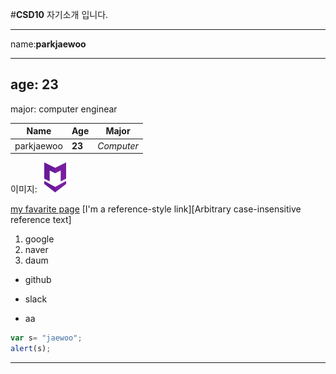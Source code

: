 #**CSD10**
자기소개 입니다.

-----------------------------
name:**parkjaewoo**
****************************
age: 23
---------------------------
major: computer enginear

| Name     |   Age   |    Major   |
|----------|---------|----------- |
|parkjaewoo| **23**  |_Computer_  |



이미지:
![alt text](https://github.com/adam-p/markdown-here/raw/master/src/common/images/icon48.png "Logo Title Text 1")


[my favarite page](http://google.com)
[I'm a reference-style link][Arbitrary case-insensitive reference text]


1. google
2. naver
3. daum

* github
- slack
+ aa

``` javascript
var s= "jaewoo";
alert(s);
```

**********************************


